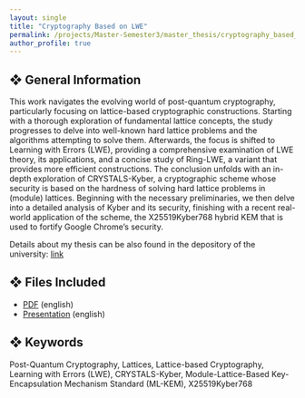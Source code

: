```yaml
---
layout: single
title: "Cryptography Based on LWE"
permalink: /projects/Master-Semester3/master_thesis/cryptography_based_on_lwe/
author_profile: true
---
```




## ❖ General Information

This work navigates the evolving world of post-quantum cryptography, particularly focusing on lattice-based cryptographic constructions. Starting with a thorough exploration of fundamental lattice concepts, the study progresses to delve into well-known hard lattice problems and the algorithms attempting to solve them. Afterwards, the focus is shifted to Learning with Errors (LWE), providing a comprehensive examination of LWE theory, its applications, and a concise study of Ring-LWE, a variant that provides more efficient constructions. The conclusion unfolds with an in-depth exploration of CRYSTALS-Kyber, a cryptographic scheme whose security is based on the hardness of solving hard lattice problems in (module) lattices. Beginning with the necessary preliminaries, we then delve into a detailed analysis of Kyber and its security, finishing with a recent real-world application of the scheme, the X25519Kyber768 hybrid KEM that is used to fortify Google Chrome’s security.

Details about my thesis can be also found in the depository of the university: [link](https://ikee.lib.auth.gr/record/354084/?ln=el)

## ❖ Files Included

- [PDF](./msc-thesis.pdf) (english)
- [Presentation](./msc-thesis-presentation.pptx) (english)

## ❖ Keywords

Post-Quantum Cryptography, Lattices, Lattice-based Cryptography, Learning with Errors (LWE), CRYSTALS-Kyber, Module-Lattice-Based Key-Encapsulation Mechanism Standard (ML-KEM), X25519Kyber768
